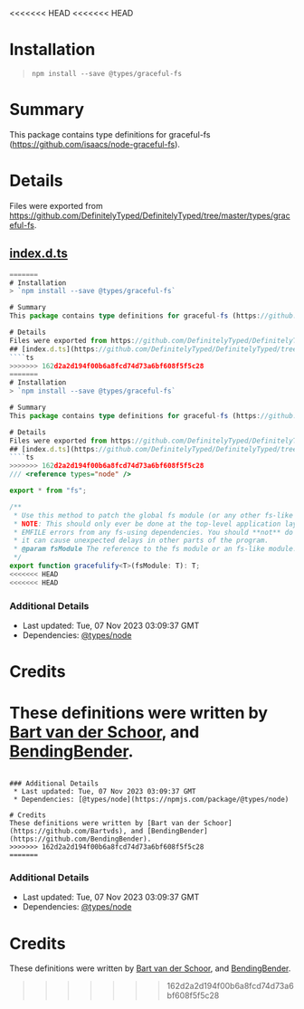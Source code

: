 <<<<<<< HEAD
<<<<<<< HEAD
# Installation
> `npm install --save @types/graceful-fs`

# Summary
This package contains type definitions for graceful-fs (https://github.com/isaacs/node-graceful-fs).

# Details
Files were exported from https://github.com/DefinitelyTyped/DefinitelyTyped/tree/master/types/graceful-fs.
## [index.d.ts](https://github.com/DefinitelyTyped/DefinitelyTyped/tree/master/types/graceful-fs/index.d.ts)
````ts
=======
# Installation
> `npm install --save @types/graceful-fs`

# Summary
This package contains type definitions for graceful-fs (https://github.com/isaacs/node-graceful-fs).

# Details
Files were exported from https://github.com/DefinitelyTyped/DefinitelyTyped/tree/master/types/graceful-fs.
## [index.d.ts](https://github.com/DefinitelyTyped/DefinitelyTyped/tree/master/types/graceful-fs/index.d.ts)
````ts
>>>>>>> 162d2a2d194f00b6a8fcd74d73a6bf608f5f5c28
=======
# Installation
> `npm install --save @types/graceful-fs`

# Summary
This package contains type definitions for graceful-fs (https://github.com/isaacs/node-graceful-fs).

# Details
Files were exported from https://github.com/DefinitelyTyped/DefinitelyTyped/tree/master/types/graceful-fs.
## [index.d.ts](https://github.com/DefinitelyTyped/DefinitelyTyped/tree/master/types/graceful-fs/index.d.ts)
````ts
>>>>>>> 162d2a2d194f00b6a8fcd74d73a6bf608f5f5c28
/// <reference types="node" />

export * from "fs";

/**
 * Use this method to patch the global fs module (or any other fs-like module).
 * NOTE: This should only ever be done at the top-level application layer, in order to delay on
 * EMFILE errors from any fs-using dependencies. You should **not** do this in a library, because
 * it can cause unexpected delays in other parts of the program.
 * @param fsModule The reference to the fs module or an fs-like module.
 */
export function gracefulify<T>(fsModule: T): T;
<<<<<<< HEAD
<<<<<<< HEAD

````

### Additional Details
 * Last updated: Tue, 07 Nov 2023 03:09:37 GMT
 * Dependencies: [@types/node](https://npmjs.com/package/@types/node)

# Credits
These definitions were written by [Bart van der Schoor](https://github.com/Bartvds), and [BendingBender](https://github.com/BendingBender).
=======

````

### Additional Details
 * Last updated: Tue, 07 Nov 2023 03:09:37 GMT
 * Dependencies: [@types/node](https://npmjs.com/package/@types/node)

# Credits
These definitions were written by [Bart van der Schoor](https://github.com/Bartvds), and [BendingBender](https://github.com/BendingBender).
>>>>>>> 162d2a2d194f00b6a8fcd74d73a6bf608f5f5c28
=======

````

### Additional Details
 * Last updated: Tue, 07 Nov 2023 03:09:37 GMT
 * Dependencies: [@types/node](https://npmjs.com/package/@types/node)

# Credits
These definitions were written by [Bart van der Schoor](https://github.com/Bartvds), and [BendingBender](https://github.com/BendingBender).
>>>>>>> 162d2a2d194f00b6a8fcd74d73a6bf608f5f5c28

